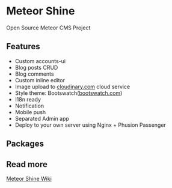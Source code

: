 # Meteor Shine

Open Source Meteor CMS Project

## Features

* Custom accounts-ui
* Blog posts CRUD
* Blog comments
* Custom inline editor
* Image upload to [cloudinary.com](http://cloudinary.com/) cloud service
* Style theme: Bootswatch([bootswatch.com](http://bootswatch.com/))
* I18n ready
* Notification
* Mobile push
* Separated Admin app
* Deploy to your own server using Nginx + Phusion Passenger

## Packages


## Read more

[Meteor Shine Wiki](https://github.com/BookpalLab/meteor-shine/wiki)